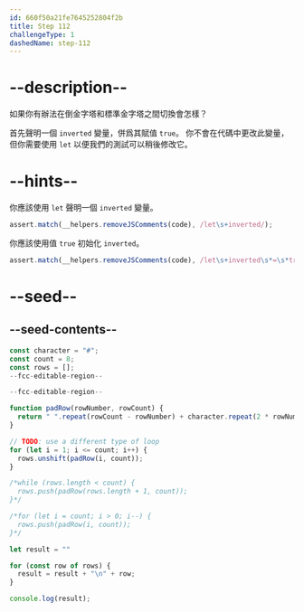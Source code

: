 ```yaml
---
id: 660f50a21fe7645252804f2b
title: Step 112
challengeType: 1
dashedName: step-112
---
```


# --description--

如果你有辦法在倒金字塔和標準金字塔之間切換會怎樣？

首先聲明一個 `inverted` 變量，併爲其賦值 `true`。 你不會在代碼中更改此變量，但你需要使用 `let` 以便我們的測試可以稍後修改它。

# --hints--

你應該使用 `let` 聲明一個 `inverted` 變量。

```js
assert.match(__helpers.removeJSComments(code), /let\s+inverted/);
```

你應該使用值 `true` 初始化 `inverted`。

```js
assert.match(__helpers.removeJSComments(code), /let\s+inverted\s*=\s*true;?/);
```

# --seed--

## --seed-contents--

```js
const character = "#";
const count = 8;
const rows = [];
--fcc-editable-region--

--fcc-editable-region--

function padRow(rowNumber, rowCount) {
  return " ".repeat(rowCount - rowNumber) + character.repeat(2 * rowNumber - 1) + " ".repeat(rowCount - rowNumber);
}

// TODO: use a different type of loop
for (let i = 1; i <= count; i++) {
  rows.unshift(padRow(i, count));
}

/*while (rows.length < count) {
  rows.push(padRow(rows.length + 1, count));
}*/

/*for (let i = count; i > 0; i--) {
  rows.push(padRow(i, count));
}*/

let result = ""

for (const row of rows) {
  result = result + "\n" + row;
}

console.log(result);
```
